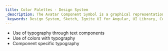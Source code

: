 ```yaml
---
title: Color Palettes - Design System
_description: The Avatar Component Symbol is a graphical representation of personal information. 
_keywords: Design System, Sketch, Ignite UI for Angular, UI Library, Colors, Palettes
---
```


* Use of typography through text components
* Use of colors with typography
* Component specific typography
